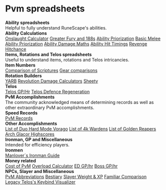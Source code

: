 # Pvm spreadsheets



<div class="flex-vertical whitney theme-dark">
<div class="chat flex-vertical flex-spacer">
<div class="content flex-spacer flex-horizontal">
<div class="flex-spacer flex-vertical messages-wrapper">
<div class="scroller-wrap">
<div class="scroller messages">
<div class="message-group hide-overflow">
<div class="comment">
<div class="message first">
<div class="accessory">

<div class="embed-wrapper">
<div class="embed-color-pill" style="background-color: rgb(0, 153, 255);"></div>
<div class="embed embed-rich">
<div class="embed-content">
<div class="embed-content-inner">

<div class="embed-title" ><strong>Ability spreadsheets</strong>
</div>
<div class="embed-description markup" >Helpful to fully understand RuneScape's abilities.
</div>
<div class="embed-fields"><div class="embed-field embed-field-inline" ><div class="embed-field-name" ><strong>Ability Calculations</strong>
</div><div class="embed-field-value markup" ><a href="https://docs.google.com/spreadsheets/d/1mJ1wB-JhmWRnEpI4iRVnyRkP93Dk9lTxefr3bGd3Lnw/">Onslaught Calculator</a>
<a href="https://docs.google.com/spreadsheets/d/1beHYkyPKV-tj8eHlbRDQTRX9GkdFBKhBr89B8fKyuXI/edit#gid=1063393167">Greater Fury and 188s</a>
<a href="https://docs.google.com/spreadsheets/d/1OetEUz4xU5sg7pqmJBkkafmZIye8qoPOXprUPGhin14/edit?usp=sharing">Ability Priorization</a>
<a href="https://docs.google.com/document/d/1qfp33_-YUh_SOtD8NjchcjY6sL9_HeYH-ZpJrMqIb5M/edit?usp=sharing">Basic Melee Ability Priorization</a>
<a href="https://docs.google.com/spreadsheets/d/1dqGWf8SAQZs-Iagg8Qn27r0OoqzWSytLgWxYTv9vud4/">Ability Damage Maths</a>
<a href="https://docs.google.com/spreadsheets/d/17S4WGJ5iRVxy4kyn3tzrGDQb10O6tKAkNBnl7MaSE64/edit?usp=sharing">Ability Hit Timings</a>
<a href="https://docs.google.com/spreadsheets/d/1cvWVgLMNXwPoeduWS1_A-mojizvCruM0inHKrDHUiEQ/edit#gid=0/">Revenge</a>
<a href="https://docs.google.com/spreadsheets/d/1X0GwTMCpCW5plaV0Gdvgw_glPlj-y-UBDiKjHmTkGBM/edit#gid=1250242134">Hitchance</a>
</div></div></div>
</div>

</div>


</div></div></div></div></div></div></div></div></div></div></div></div>   




<div class="flex-vertical whitney theme-dark">
<div class="chat flex-vertical flex-spacer">
<div class="content flex-spacer flex-horizontal">
<div class="flex-spacer flex-vertical messages-wrapper">
<div class="scroller-wrap">
<div class="scroller messages">
<div class="message-group hide-overflow">
<div class="comment">
<div class="message first">
<div class="accessory">

<div class="embed-wrapper">
<div class="embed-color-pill" style="background-color: rgb(0, 153, 255);"></div>
<div class="embed embed-rich">
<div class="embed-content">
<div class="embed-content-inner">

<div class="embed-title" ><strong>Items, Rotations and Telos spreadsheets</strong>
</div>
<div class="embed-description markup" >Useful to understand items, rotations and Telos intricancies.
</div>
<div class="embed-fields"><div class="embed-field embed-field-inline" ><div class="embed-field-name" ><strong>Item Numbers</strong>
</div><div class="embed-field-value markup" ><a href="https://docs.google.com/spreadsheets/d/15R4kYTGZs_CSC7V3cRF-B5Wm2NLio1s-IT0UEI9JvoM/edit?usp=sharing">Comparison of Scriptures</a>
<a href="https://docs.google.com/spreadsheets/d/1oYtPZcjumdggxNqZYuWtrK-kCdtZo51oL7SExTEIHSw/edit?ouid=113319418153900565046&amp;usp=sheets_home&amp;ths=true">Gear comparisons</a>
</div></div><div class="embed-field embed-field-inline" ><div class="embed-field-name" ><strong>Rotation Builders</strong>
</div><div class="embed-field-value markup" ><a href="https://ryyhen.github.io/yarb/">YARB</a>
<a href="http://rs-revolution.herokuapp.com/bar/">Revolution Damage Calculators</a>
<a href="https://docs.google.com/spreadsheets/d/1RLoUtGDYaRWjQ4nA-sYnG1sfhjwe067o_V4-yIvOCeU/">Sheety</a>
</div></div><div class="embed-field embed-field-inline" ><div class="embed-field-name" ><strong>Telos</strong>
</div><div class="embed-field-value markup" ><a href="https://docs.google.com/spreadsheets/d/1RDqGgqRf_hjhhiIou41pHhXoLxvR913YO65zaMS0aRw/edit#gid=1826177397/">Telos GP/Hr</a>
<a href="https://docs.google.com/spreadsheets/d/1uUn2LNqHWPm1molD9Vr9zvmsoiOH1O0wuZVEdj9hQdg/edit#gid=473405741/">Telos Defence Regeneration</a>
</div></div></div>
</div>

</div>


</div></div></div></div></div></div></div></div></div></div></div></div>   




<div class="flex-vertical whitney theme-dark">
<div class="chat flex-vertical flex-spacer">
<div class="content flex-spacer flex-horizontal">
<div class="flex-spacer flex-vertical messages-wrapper">
<div class="scroller-wrap">
<div class="scroller messages">
<div class="message-group hide-overflow">
<div class="comment">
<div class="message first">
<div class="accessory">

<div class="embed-wrapper">
<div class="embed-color-pill" style="background-color: rgb(0, 153, 255);"></div>
<div class="embed embed-rich">
<div class="embed-content">
<div class="embed-content-inner">

<div class="embed-title" ><strong>PvM Accomplishments</strong>
</div>
<div class="embed-description markup" >The community acknowledged means of determining records as well as other extraordinary PvM accomplishments.
</div>
<div class="embed-fields"><div class="embed-field embed-field-inline" ><div class="embed-field-name" ><strong>Speed Records</strong>
</div><div class="embed-field-value markup" ><a href="https://www.pvm-records.com/">PvM Records</a>
</div></div><div class="embed-field embed-field-inline" ><div class="embed-field-name" ><strong>Other Accomplishments</strong>
</div><div class="embed-field-value markup" ><a href="https://docs.google.com/spreadsheets/u/1/d/e/2PACX-1vSHpx1ihuBT0DesULKLrcR2TOOISjmoaW5gleprnpWGY49N1MRG2a3Y2P_Ddq2g2kmaxK0h8NgEiXE_/pubhtml#">List of Duo Hard Mode Vorago</a>
<a href="https://docs.google.com/spreadsheets/d/13yKl8ji6Jz3SzBLZgSYneyIzFviDPWeFeJXEY7IUBOk/edit#gid=0">List of 4k Wardens</a>
<a href="https://docs.google.com/spreadsheets/u/1/d/e/2PACX-1vQy3hEk8lRYi90cVnPExymwv9r7YDqZhvSHkza9SRaUuhQh2etEz4Uc8HnGWGLAGUUax-Hw_BR4hHFb/pubhtml">List of Golden Reapers</a>
<a href="https://docs.google.com/spreadsheets/u/2/d/e/2PACX-1vRgqe7L4IiHWgjaI0239KKvBdFeXWWEiliMJvBzlye0MpMqi78AOo-rzOy8g2SRb38e-EZ721htEQrd/pubhtml#">Arch Glacor Highscores</a>
</div></div></div>
</div>

</div>


</div></div></div></div></div></div></div></div></div></div></div></div>   




<div class="flex-vertical whitney theme-dark">
<div class="chat flex-vertical flex-spacer">
<div class="content flex-spacer flex-horizontal">
<div class="flex-spacer flex-vertical messages-wrapper">
<div class="scroller-wrap">
<div class="scroller messages">
<div class="message-group hide-overflow">
<div class="comment">
<div class="message first">
<div class="accessory">

<div class="embed-wrapper">
<div class="embed-color-pill" style="background-color: rgb(0, 153, 255);"></div>
<div class="embed embed-rich">
<div class="embed-content">
<div class="embed-content-inner">

<div class="embed-title" ><strong>Ironman, GP and Miscellaneous</strong>
</div>
<div class="embed-description markup" >Intended for efficiency players.
</div>
<div class="embed-fields"><div class="embed-field embed-field-inline" ><div class="embed-field-name" ><strong>Ironmen</strong>
</div><div class="embed-field-value markup" ><a href="https://docs.google.com/spreadsheets/d/17_13tJf3gQoDTMj9hmSFTTM_TVG-4TySWF1pPXkTp1w/edit#gid=1777827976/">Manlover´s Ironman Guide</a>
</div></div><div class="embed-field embed-field-inline" ><div class="embed-field-name" ><strong>Money related</strong>
</div><div class="embed-field-value markup" ><a href="https://docs.google.com/spreadsheets/d/1oJnswFsI7Fi1WuLlgCIW91YWjkFqFxXLz5VCjM0Ooz8/edit">Cost of PvM</a>
<a href="https://runescape.wiki/w/Calculator:Herblore/Overload_variants/">Overload Calculator</a>
<a href="https://docs.google.com/spreadsheets/d/1nkzaPeBedOZ_7gxwZQE0dX7i-XG8Pz7kkeBSynKiJ90/edit#gid=1627564895">ED GP/hr</a>
<a href="https://docs.google.com/spreadsheets/d/1ArXJgoNxpIyHm5pRCdmT-srP_tJxhtRa6fHjT2JZ71A/edit#gid=24031961">Boss GP/hr</a>
</div></div><div class="embed-field embed-field-inline" ><div class="embed-field-name" ><strong>NPCs, Slayer and Miscellaneous</strong>
</div><div class="embed-field-value markup" ><a href="https://docs.google.com/document/d/1yZmDhx-SJsrVo0iTNwgMN3YsuJ9CrHcySd3hptvz3Ds//">PvM Abbreviations</a>
<a href="https://chisel.weirdgloop.org/bestiary/bestiary.json/">Bestiary</a>
<a href="https://docs.google.com/spreadsheets/d/1hYNMQ_2QjhebZJsMCXEGDarEekOT1uZiPGx0i26ILps/edit#gid=535482960/">Slayer Weight &amp; XP</a>
<a href="https://docs.google.com/spreadsheets/d/1OUqVu1MSqToZvzOpIOcm7MN3MmOh2tthZKGV8X9-ZIs/edit">Familiar Comparison</a>
<a href="https://docs.google.com/spreadsheets/d/1t-eO5ZOABXzp78gxCIiOIAxi7IN95J6XxLNZ1vVKl_M/edit#gid=422040911">Legacy Telos's Keybind Visualizer</a>
</div></div></div>
</div>

</div>


</div></div></div></div></div></div></div></div></div></div></div></div>   

